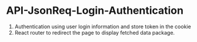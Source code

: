 # API-JsonReq-Login-Authentication
1. Authentication using user login information and store token in the cookie
2. React router to redirect the page to display fetched data package. 
